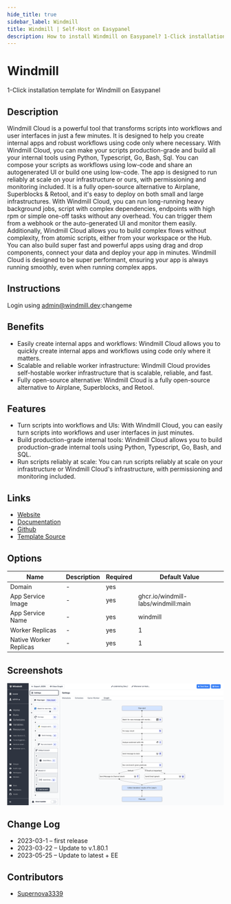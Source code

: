 ```yaml
---
hide_title: true
sidebar_label: Windmill
title: Windmill | Self-Host on Easypanel
description: How to install Windmill on Easypanel? 1-Click installation template for Windmill on Easypanel
---
```


<!-- generated -->

# Windmill

1-Click installation template for Windmill on Easypanel

## Description

Windmill Cloud is a powerful tool that transforms scripts into workflows and user interfaces in just a few minutes. It is designed to help you create internal apps and robust workflows using code only where necessary. With Windmill Cloud, you can make your scripts production-grade and build all your internal tools using Python, Typescript, Go, Bash, Sql. You can compose your scripts as workflows using low-code and share an autogenerated UI or build one using low-code. The app is designed to run reliably at scale on your infrastructure or ours, with permissioning and monitoring included. It is a fully open-source alternative to Airplane, Superblocks &amp; Retool, and it&#39;s easy to deploy on both small and large infrastructures. With Windmill Cloud, you can run long-running heavy background jobs, script with complex dependencies, endpoints with high rpm or simple one-off tasks without any overhead. You can trigger them from a webhook or the auto-generated UI and monitor them easily. Additionally, Windmill Cloud allows you to build complex flows without complexity, from atomic scripts, either from your workspace or the Hub. You can also build super fast and powerful apps using drag and drop components, connect your data and deploy your app in minutes. Windmill Cloud is designed to be super performant, ensuring your app is always running smoothly, even when running complex apps.

## Instructions

Login using admin@windmill.dev:changeme

## Benefits

- Easily create internal apps and workflows: Windmill Cloud allows you to quickly create internal apps and workflows using code only where it matters.
- Scalable and reliable worker infrastructure: Windmill Cloud provides self-hostable worker infrastructure that is scalable, reliable, and fast.
- Fully open-source alternative: Windmill Cloud is a fully open-source alternative to Airplane, Superblocks, and Retool.

## Features

- Turn scripts into workflows and UIs: With Windmill Cloud, you can easily turn scripts into workflows and user interfaces in just minutes.
- Build production-grade internal tools: Windmill Cloud allows you to build production-grade internal tools using Python, Typescript, Go, Bash, and SQL.
- Run scripts reliably at scale: You can run scripts reliably at scale on your infrastructure or Windmill Cloud's infrastructure, with permissioning and monitoring included.

## Links

- [Website](https://windmill.dev)
- [Documentation](https://docs.windmill.dev)
- [Github](https://github.com/windmill-labs/windmill)
- [Template Source](https://github.com/easypanel-io/templates/tree/main/templates/windmill)

## Options

Name | Description | Required | Default Value
-|-|-|-
Domain | - | yes | 
App Service Image | - | yes | ghcr.io/windmill-labs/windmill:main
App Service Name | - | yes | windmill
Worker Replicas | - | yes | 1
Native Worker Replicas | - | yes | 1

## Screenshots

![Windmill Screenshot](./assets/screenshot.png)

## Change Log

- 2023-03-1 – first release
- 2023-03-22 – Update to v.1.80.1
- 2023-05-25 – Update to latest + EE

## Contributors

- [Supernova3339](https://github.com/Supernova3339)
